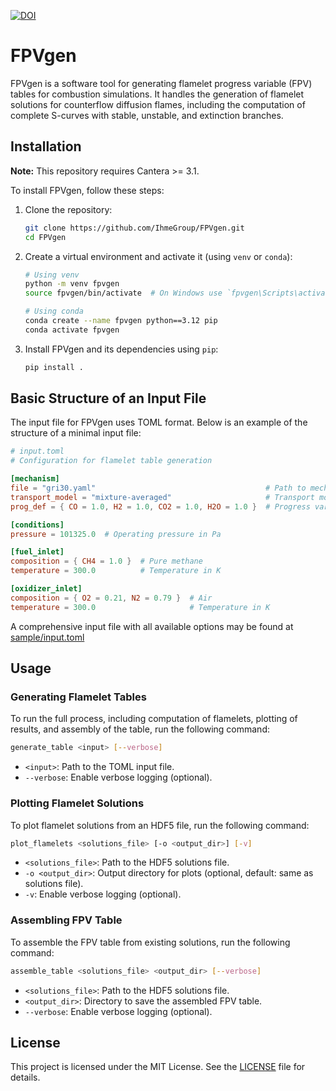 [![DOI](https://zenodo.org/badge/880419274.svg)](https://zenodo.org/badge/latestdoi/880419274)

# FPVgen
FPVgen is a software tool for generating flamelet progress variable (FPV) tables for combustion simulations. It handles the generation of flamelet solutions for counterflow diffusion flames, including the computation of complete S-curves with stable, unstable, and extinction branches.

## Installation

**Note:** This repository requires Cantera >= 3.1.

To install FPVgen, follow these steps:

1. Clone the repository:
    ```sh
    git clone https://github.com/IhmeGroup/FPVgen.git
    cd FPVgen
    ```

2. Create a virtual environment and activate it (using `venv` or `conda`):
    ```sh
    # Using venv
    python -m venv fpvgen
    source fpvgen/bin/activate  # On Windows use `fpvgen\Scripts\activate`

    # Using conda
    conda create --name fpvgen python==3.12 pip
    conda activate fpvgen
    ```

3. Install FPVgen and its dependencies using `pip`:
    ```sh
    pip install .
    ```

## Basic Structure of an Input File

The input file for FPVgen uses TOML format. Below is an example of the structure of a minimal input file:

```toml
# input.toml
# Configuration for flamelet table generation

[mechanism]
file = "gri30.yaml"                                      # Path to mechanism file
transport_model = "mixture-averaged"                     # Transport model: "unity-Lewis-number", "mixture-averaged", or "multicomponent"
prog_def = { CO = 1.0, H2 = 1.0, CO2 = 1.0, H2O = 1.0 }  # Progress variable definition

[conditions]
pressure = 101325.0  # Operating pressure in Pa

[fuel_inlet]
composition = { CH4 = 1.0 }  # Pure methane
temperature = 300.0          # Temperature in K

[oxidizer_inlet]
composition = { O2 = 0.21, N2 = 0.79 }  # Air
temperature = 300.0                     # Temperature in K
```

A comprehensive input file with all available options may be found at [sample/input.toml](sample/input.toml)

## Usage

### Generating Flamelet Tables

To run the full process, including computation of flamelets, plotting of results, and assembly of the table, run the following command:

```sh
generate_table <input> [--verbose]
```

- `<input>`: Path to the TOML input file.
- `--verbose`: Enable verbose logging (optional).

### Plotting Flamelet Solutions

To plot flamelet solutions from an HDF5 file, run the following command:

```sh
plot_flamelets <solutions_file> [-o <output_dir>] [-v]
```

- `<solutions_file>`: Path to the HDF5 solutions file.
- `-o <output_dir>`: Output directory for plots (optional, default: same as solutions file).
- `-v`: Enable verbose logging (optional).

### Assembling FPV Table

To assemble the FPV table from existing solutions, run the following command:

```sh
assemble_table <solutions_file> <output_dir> [--verbose]
```

- `<solutions_file>`: Path to the HDF5 solutions file.
- `<output_dir>`: Directory to save the assembled FPV table.
- `--verbose`: Enable verbose logging (optional).

## License

This project is licensed under the MIT License. See the [LICENSE](LICENSE) file for details.
